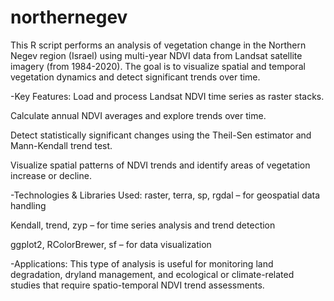 # northernegev
This R script performs an analysis of vegetation change in the Northern Negev region (Israel) using multi-year NDVI data from Landsat satellite imagery (from 1984-2020). The goal is to visualize spatial and temporal vegetation dynamics and detect significant trends over time.

-Key Features:
Load and process Landsat NDVI time series as raster stacks.

Calculate annual NDVI averages and explore trends over time.

Detect statistically significant changes using the Theil-Sen estimator and Mann-Kendall trend test.

Visualize spatial patterns of NDVI trends and identify areas of vegetation increase or decline.

-Technologies & Libraries Used:
raster, terra, sp, rgdal – for geospatial data handling

Kendall, trend, zyp – for time series analysis and trend detection

ggplot2, RColorBrewer, sf – for data visualization

-Applications:
This type of analysis is useful for monitoring land degradation, dryland management, and ecological or climate-related studies that require spatio-temporal NDVI trend assessments.


